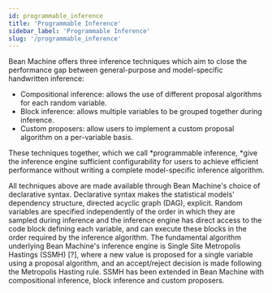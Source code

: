 ```yaml
---
id: programmable_inference
title: 'Programmable Inference'
sidebar_label: 'Programmable Inference'
slug: '/programmable_inference'
---
```


Bean Machine offers three inference techniques which aim to close the performance gap between general-purpose and model-specific handwritten inference:

* Compositional inference: allows the use of different proposal algorithms for each random variable.
* Block inference: allows multiple variables to be grouped together during inference.
* Custom proposers: allow users to implement a custom proposal algorithm on a per-variable basis.

These techniques together, which we call *programmable inference, *give the inference engine sufficient configurability for users to achieve efficient performance without writing a complete model-specific inference algorithm.

All techniques above are made available through Bean Machine's choice of declarative syntax. Declarative syntax makes the statistical models' dependency structure, directed acyclic graph (DAG), explicit. Random variables are specified independently of the order in which they are sampled during inference and the inference engine has direct access to the code block defining each variable, and can execute these blocks in the order required by the inference algorithm. The fundamental algorithm underlying Bean Machine's inference engine is Single Site Metropolis Hastings (SSMH) [?], where a new value is proposed for a single variable using a proposal algorithm, and an accept/reject decision is made following the Metropolis Hasting rule. SSMH has been extended in Bean Machine with compositional inference, block inference and custom proposers.
